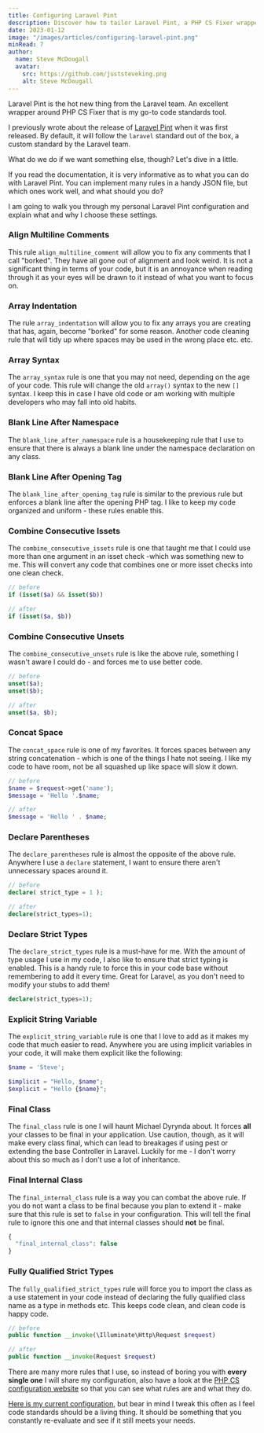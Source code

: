 ```yaml
---
title: Configuring Laravel Pint
description: Discover how to tailor Laravel Pint, a PHP CS Fixer wrapper, to your coding standards with a personal guide on rule implementation and customization.
date: 2023-01-12
image: "/images/articles/configuring-laravel-pint.png"
minRead: 7
author:
  name: Steve McDougall
  avatar:
    src: https://github.com/juststeveking.png
    alt: Steve McDougall
---
```


Laravel Pint is the hot new thing from the Laravel team. An excellent wrapper around PHP CS Fixer that is my go-to code standards tool.

I previously wrote about the release of [Laravel Pint](https://laravel-news.com/laravel-pint) when it was first released. By default, it will follow the `laravel` standard out of the box, a custom standard by the Laravel team.

What do we do if we want something else, though? Let's dive in a little.

If you read the documentation, it is very informative as to what you can do with Laravel Pint. You can implement many rules in a handy JSON file, but which ones work well, and what should you do?

I am going to walk you through my personal Laravel Pint configuration and explain what and why I choose these settings.

### Align Multiline Comments

This rule `align_multiline_comment` will allow you to fix any comments that I call "borked". They have all gone out of alignment and look weird. It is not a significant thing in terms of your code, but it is an annoyance when reading through it as your eyes will be drawn to it instead of what you want to focus on.

### Array Indentation

The rule `array_indentation` will allow you to fix any arrays you are creating that has, again, become "borked" for some reason. Another code cleaning rule that will tidy up where spaces may be used in the wrong place etc. etc.

### Array Syntax

The `array_syntax` rule is one that you may not need, depending on the age of your code. This rule will change the old `array()` syntax to the new `[]` syntax. I keep this in case I have old code or am working with multiple developers who may fall into old habits.

### Blank Line After Namespace

The `blank_line_after_namespace` rule is a housekeeping rule that I use to ensure that there is always a blank line under the namespace declaration on any class.

### Blank Line After Opening Tag

The `blank_line_after_opening_tag` rule is similar to the previous rule but enforces a blank line after the opening PHP tag. I like to keep my code organized and uniform - these rules enable this.

### Combine Consecutive Issets

The `combine_consecutive_issets` rule is one that taught me that I could use more than one argument in an isset check -which was something new to me. This will convert any code that combines one or more isset checks into one clean check.

```php
// before
if (isset($a) && isset($b))

// after
if (isset($a, $b))
```

### Combine Consecutive Unsets

The `combine_consecutive_unsets` rule is like the above rule, something I wasn't aware I could do - and forces me to use better code.

```php
// before
unset($a);
unset($b);

// after
unset($a, $b);
```

### Concat Space

The `concat_space` rule is one of my favorites. It forces spaces between any string concatenation - which is one of the things I hate not seeing. I like my code to have room, not be all squashed up like space will slow it down.

```php
// before
$name = $request->get('name');
$message = 'Hello '.$name;

// after
$message = 'Hello ' . $name;
```

### Declare Parentheses

The `declare_parentheses` rule is almost the opposite of the above rule. Anywhere I use a `declare` statement, I want to ensure there aren't unnecessary spaces around it.

```php
// before
declare( strict_type = 1 );

// after
declare(strict_types=1);
```

### Declare Strict Types

The `declare_strict_types` rule is a must-have for me. With the amount of type usage I use in my code, I also like to ensure that strict typing is enabled. This is a handy rule to force this in your code base without remembering to add it every time. Great for Laravel, as you don't need to modify your stubs to add them!

```php
declare(strict_types=1);
```

### Explicit String Variable

The `explicit_string_variable` rule is one that I love to add as it makes my code that much easier to read. Anywhere you are using implicit variables in your code, it will make them explicit like the following:

```php
$name = 'Steve';

$implicit = "Hello, $name";
$explicit = "Hello {$name}";
```

### Final Class

The `final_class` rule is one I will haunt Michael Dyrynda about. It forces **all** your classes to be final in your application. Use caution, though, as it will make every class final, which can lead to breakages if using pest or extending the base Controller in Laravel. Luckily for me - I don't worry about this so much as I don't use a lot of inheritance.

### Final Internal Class

The `final_internal_class` rule is a way you can combat the above rule. If you do not want a class to be final because you plan to extend it - make sure that this rule is set to `false` in your configuration. This will tell the final rule to ignore this one and that internal classes should **not** be final.

```php
{
  "final_internal_class": false
}
```

### Fully Qualified Strict Types

The `fully_qualified_strict_types` rule will force you to import the class as a use statement in your code instead of declaring the fully qualified class name as a type in methods etc. This keeps code clean, and clean code is happy code.

```php
// before
public function __invoke(\Illuminate\Http\Request $request)

// after
public function __invoke(Request $request)
```

There are many more rules that I use, so instead of boring you with **every single one** I will share my configuration, also have a look at the [PHP CS configuration website](https://mlocati.github.io/php-cs-fixer-configurator/#version:3.13) so that you can see what rules are and what they do.

[Here is my current configuration](https://gist.github.com/JustSteveKing/81a39cc793e1f54d036c4ba8b7d96a0e), but bear in mind I tweak this often as I feel code standards should be a living thing. It should be something that you constantly re-evaluate and see if it still meets your needs.
